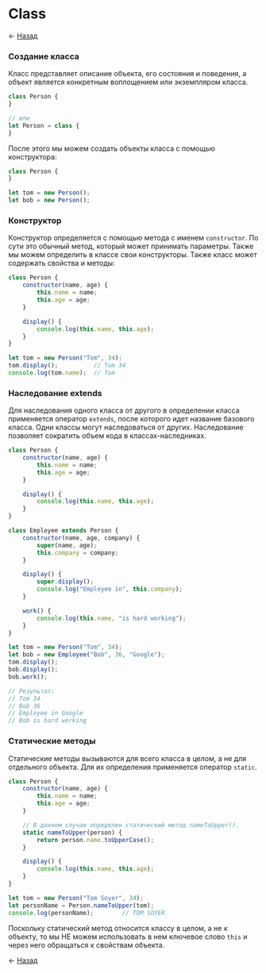 # Class

← [Назад][back]

### Создание класса

Класс представляет описание объекта, его состояния и поведения, а объект является конкретным воплощением или экземпляром
класса.

```javascript
class Person {
}

// или
let Person = class {
}
```

После этого мы можем создать объекты класса с помощью конструктора:

```javascript
class Person {
}

let tom = new Person();
let bob = new Person();
```

### Конструктор

Конструктор определяется с помощью метода с именем `constructor`.
По сути это обычный метод, который может принимать параметры.
Также мы можем определить в классе свои конструкторы.
Также класс может содержать свойства и методы:

```javascript
class Person {
    constructor(name, age) {
        this.name = name;
        this.age = age;
    }

    display() {
        console.log(this.name, this.age);
    }
}

let tom = new Person("Tom", 34);
tom.display();          // Tom 34
console.log(tom.name);  // Tom
```

### Наследование extends

Для наследования одного класса от другого в определении класса применяется оператор `extends`, после которого идет
название базового класса.
Одни классы могут наследоваться от других.
Наследование позволяет сократить объем кода в классах-наследниках.

```javascript
class Person {
    constructor(name, age) {
        this.name = name;
        this.age = age;
    }

    display() {
        console.log(this.name, this.age);
    }
}

class Employee extends Person {
    constructor(name, age, company) {
        super(name, age);
        this.company = company;
    }

    display() {
        super.display();
        console.log("Employee in", this.company);
    }

    work() {
        console.log(this.name, "is hard working");
    }
}

let tom = new Person("Tom", 34);
let bob = new Employee("Bob", 36, "Google");
tom.display();
bob.display();
bob.work();

// Результат:
// Tom 34
// Bob 36
// Employee in Google
// Bob is hard working
```

### Статические методы

Статические методы вызываются для всего класса в целом, а не для отдельного объекта.
Для их определения применяется оператор `static`.

```javascript
class Person {
    constructor(name, age) {
        this.name = name;
        this.age = age;
    }

    // В данном случае определен статический метод nameToUpper().
    static nameToUpper(person) {
        return person.name.toUpperCase();
    }

    display() {
        console.log(this.name, this.age);
    }
}

let tom = new Person("Tom Soyer", 34);
let personName = Person.nameToUpper(tom);
console.log(personName);        // TOM SOYER
```

Поскольку статический метод относится классу в целом, а не к объекту, то мы НЕ можем использовать в нем ключевое
слово `this` и через него обращаться к свойствам объекта.

← [Назад][back]

[back]: <../.> "Назад к оглавлению"